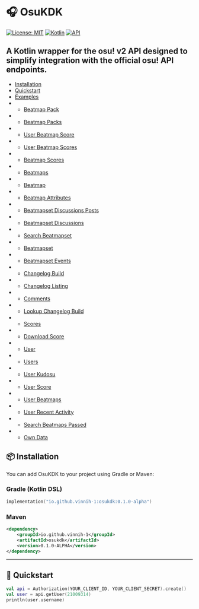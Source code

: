 # 🎧 OsuKDK

[![License: MIT](https://img.shields.io/badge/License-MIT-blue.svg)](LICENSE)
[![Kotlin](https://img.shields.io/badge/Kotlin-2.2.0-blueviolet?logo=kotlin)](https://kotlinlang.org)
[![API](https://img.shields.io/badge/osu!%20API-v2-orange)](https://osu.ppy.sh/docs/index.html)

A Kotlin wrapper for the osu! v2 API designed to simplify integration with the official osu! API endpoints.
---

- [Installation](https://github.com/Vinnih-1/osu-kotlin-sdk/tree/develop#-installation)
- [Quickstart](https://github.com/Vinnih-1/osu-kotlin-sdk/tree/develop#-quickstart)
- [Examples](https://github.com/Vinnih-1/osu-kotlin-sdk/tree/develop/src/test/kotlin/endpoints)
- - [Beatmap Pack](https://github.com/Vinnih-1/osu-kotlin-sdk/blob/develop/src/test/kotlin/endpoints/BeatmapPackEndpointsTest.kt#L34)
- - [Beatmap Packs](https://github.com/Vinnih-1/osu-kotlin-sdk/blob/develop/src/test/kotlin/endpoints/BeatmapPackEndpointsTest.kt#L28)
- - [User Beatmap Score](https://github.com/Vinnih-1/osu-kotlin-sdk/blob/develop/src/test/kotlin/endpoints/BeatmapEndpointsTest.kt#L29)
- - [User Beatmap Scores](https://github.com/Vinnih-1/osu-kotlin-sdk/blob/develop/src/test/kotlin/endpoints/BeatmapEndpointsTest.kt#L35)
- - [Beatmap Scores](https://github.com/Vinnih-1/osu-kotlin-sdk/blob/develop/src/test/kotlin/endpoints/BeatmapEndpointsTest.kt#L41)
- - [Beatmaps](https://github.com/Vinnih-1/osu-kotlin-sdk/blob/develop/src/test/kotlin/endpoints/BeatmapEndpointsTest.kt#L47)
- - [Beatmap](https://github.com/Vinnih-1/osu-kotlin-sdk/blob/develop/src/test/kotlin/endpoints/BeatmapEndpointsTest.kt#L53)
- - [Beatmap Attributes](https://github.com/Vinnih-1/osu-kotlin-sdk/blob/develop/src/test/kotlin/endpoints/BeatmapEndpointsTest.kt#L59)
- - [Beatmapset Discussions Posts](https://github.com/Vinnih-1/osu-kotlin-sdk/blob/develop/src/test/kotlin/endpoints/BeatmapsetDiscussionEndpointsTest.kt#L28)
- - [Beatmapset Discussions](https://github.com/Vinnih-1/osu-kotlin-sdk/blob/develop/src/test/kotlin/endpoints/BeatmapsetDiscussionEndpointsTest.kt#L40)
- - [Search Beatmapset](https://github.com/Vinnih-1/osu-kotlin-sdk/blob/develop/src/test/kotlin/endpoints/BeatmapsetEndpointsTest.kt#L28)
- - [Beatmapset](https://github.com/Vinnih-1/osu-kotlin-sdk/blob/develop/src/test/kotlin/endpoints/BeatmapsetEndpointsTest.kt#L34)
- - [Beatmapset Events](https://github.com/Vinnih-1/osu-kotlin-sdk/blob/develop/src/test/kotlin/endpoints/BeatmapsetEndpointsTest.kt#L40)
- - [Changelog Build](https://github.com/Vinnih-1/osu-kotlin-sdk/blob/develop/src/test/kotlin/endpoints/ChangelogEndpointsTest.kt#L28)
- - [Changelog Listing](https://github.com/Vinnih-1/osu-kotlin-sdk/blob/develop/src/test/kotlin/endpoints/ChangelogEndpointsTest.kt#L34)
- - [Comments](https://github.com/Vinnih-1/osu-kotlin-sdk/blob/develop/src/test/kotlin/endpoints/CommentEndpointsTest.kt#L13)
- - [Lookup Changelog Build](https://github.com/Vinnih-1/osu-kotlin-sdk/blob/develop/src/test/kotlin/endpoints/ChangelogEndpointsTest.kt#L40)
- - [Scores](https://github.com/Vinnih-1/osu-kotlin-sdk/blob/develop/src/test/kotlin/endpoints/ScoreEndpointsTest.kt#L35)
- - [Download Score](https://github.com/Vinnih-1/osu-kotlin-sdk/blob/develop/src/test/kotlin/endpoints/ScoreEndpointsTest.kt#L29)
- - [User](https://github.com/Vinnih-1/osu-kotlin-sdk/blob/develop/src/test/kotlin/endpoints/UserEndpointsTest.kt#L32)
- - [Users](https://github.com/Vinnih-1/osu-kotlin-sdk/blob/develop/src/test/kotlin/endpoints/UserEndpointsTest.kt#L62)
- - [User Kudosu](https://github.com/Vinnih-1/osu-kotlin-sdk/blob/develop/src/test/kotlin/endpoints/UserEndpointsTest.kt#L68)
- - [User Score](https://github.com/Vinnih-1/osu-kotlin-sdk/blob/develop/src/test/kotlin/endpoints/UserEndpointsTest.kt#L38)
- - [User Beatmaps](https://github.com/Vinnih-1/osu-kotlin-sdk/blob/develop/src/test/kotlin/endpoints/UserEndpointsTest.kt#L44)
- - [User Recent Activity](https://github.com/Vinnih-1/osu-kotlin-sdk/blob/develop/src/test/kotlin/endpoints/UserEndpointsTest.kt#L50)
- - [Search Beatmaps Passed](https://github.com/Vinnih-1/osu-kotlin-sdk/blob/develop/src/test/kotlin/endpoints/UserEndpointsTest.kt#L56)
- - [Own Data](https://github.com/Vinnih-1/osu-kotlin-sdk/blob/develop/src/test/kotlin/endpoints/UserEndpointsTest.kt#L74)

## 📦 Installation

You can add OsuKDK to your project using Gradle or Maven:

### Gradle (Kotlin DSL)

```kotlin
implementation("io.github.vinnih-1:osukdk:0.1.0-alpha")
```

### Maven

```xml
<dependency>
    <groupId>io.github.vinnih-1</groupId>
    <artifactId>osukdk</artifactId>
    <version>0.1.0-ALPHA</version>
</dependency>
```
---

## 🚀 Quickstart

```kotlin
val api = Authorization(YOUR_CLIENT_ID, YOUR_CLIENT_SECRET).create()
val user = api.getUser(21009314)
println(user.username)
